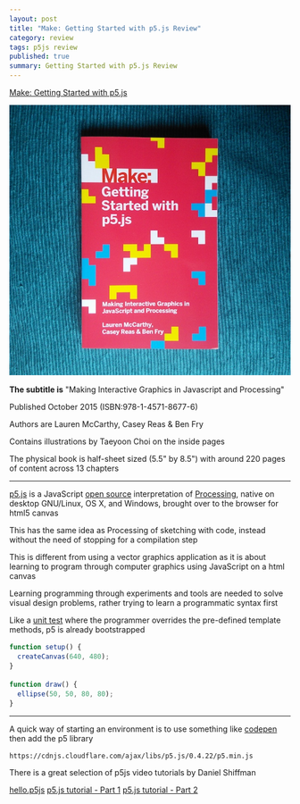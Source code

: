 ```yaml
---
layout: post
title: "Make: Getting Started with p5.js Review"
category: review
tags: p5js review
published: true
summary: Getting Started with p5.js Review
---
```


[Make: Getting Started with p5.js](http://www.makershed.com/products/make-getting-started-with-p5-js)

![Make: Getting Started with p5.js](/public/p5js.jpg)

**The subtitle is** "Making Interactive Graphics in Javascript and Processing"

Published October 2015 (ISBN:978-1-4571-8677-6)

Authors are Lauren McCarthy, Casey Reas & Ben Fry

Contains illustrations by Taeyoon Choi on the inside pages

The physical book is half-sheet sized (5.5" by 8.5") with around 220 pages of content across 13 chapters

---

[p5.js](http://p5js.org/) is a JavaScript [open source](https://github.com/processing/p5.js) interpretation of [Processing](https://processing.org/), native on desktop GNU/Linux, OS X, and Windows, brought over to the browser for html5 canvas

This has the same idea as Processing of sketching with code, instead without the need of stopping for a compilation step

This is different from using a vector graphics application as it is about learning to program through computer graphics using JavaScript on a html canvas

Learning programming through experiments and tools are needed to solve visual design problems, rather trying to learn a programmatic syntax first

Like a [unit test](https://en.wikipedia.org/wiki/JUnit) where the programmer overrides the pre-defined template methods, p5 is already bootstrapped

~~~javascript
function setup() {
  createCanvas(640, 480);
}

function draw() {
  ellipse(50, 50, 80, 80);
}
~~~

---

A quick way of starting an environment is to use something like [codepen](http://codepen.io/) then add the p5 library

~~~
https://cdnjs.cloudflare.com/ajax/libs/p5.js/0.4.22/p5.min.js
~~~

There is a great selection of p5js video tutorials by Daniel Shiffman

[hello.p5js](http://hello.p5js.org/)
[p5.js tutorial - Part 1](https://www.youtube.com/playlist?list=PLRqwX-V7Uu6Zy51Q-x9tMWIv9cueOFTFA)
[p5.js tutorial - Part 2](https://www.youtube.com/playlist?list=PLRqwX-V7Uu6bI1SlcCRfLH79HZrFAtBvX)
